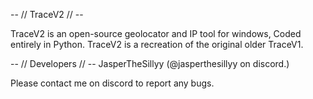 -- // TraceV2 // --

TraceV2 is an open-source geolocator and IP tool for windows,
Coded entirely in Python.
TraceV2 is a recreation of the original older TraceV1.

-- // Developers // --
JasperTheSillyy (@jasperthesillyy on discord.)

Please contact me on discord to report any bugs.
